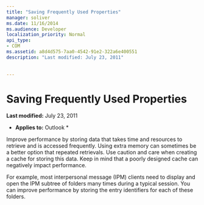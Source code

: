 ```yaml
---
title: "Saving Frequently Used Properties"
manager: soliver
ms.date: 11/16/2014
ms.audience: Developer
localization_priority: Normal
api_type:
- COM
ms.assetid: a8d4d575-7aa0-4542-91e2-322a6e400551
description: "Last modified: July 23, 2011"
 
 
---
```


# Saving Frequently Used Properties

 **Last modified:** July 23, 2011 
  
 * **Applies to:** Outlook * 
  
Improve performance by storing data that takes time and resources to retrieve and is accessed frequently. Using extra memory can sometimes be a better option that repeated retrievals. Use caution and care when creating a cache for storing this data. Keep in mind that a poorly designed cache can negatively impact performance.
  
For example, most interpersonal message (IPM) clients need to display and open the IPM subtree of folders many times during a typical session. You can improve performance by storing the entry identifiers for each of these folders. 
  

